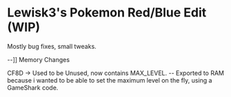 # Lewisk3's Pokemon Red/Blue Edit (WIP)

Mostly bug fixes, small tweaks.

--]] Memory Changes

CF8D -> Used to be Unused, now contains MAX_LEVEL.
     -- Exported to RAM because i wanted to be able to set the maximum level on the fly, using a GameShark code.